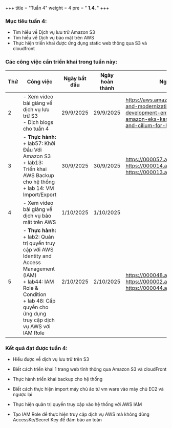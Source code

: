 +++
title = "Tuần 4"
weight = 4
pre = "<b> 1.4. </b>"
+++

### Mục tiêu tuần 4:

* Tìm hiểu về Dịch vụ lưu trữ Amazon S3
* Tìm hiểu về Dịch vụ bảo mật trên AWS
* Thực hiện triển khai được ứng dụng static web thông qua S3 và cloudfront

### Các công việc cần triển khai trong tuần này:
| Thứ | Công việc| Ngày bắt đầu | Ngày hoàn thành | Nguồn tài liệu |
| --- | ------------------------------------------------------------------------------------------------------------------------------------------------------------------------------------------- | ------------ | --------------- | ----------------------------------------- |
| 2   | - Xem video bài giảng về dịch vụ lưu trữ S3 <br> - Dịch blogs cho tuần 4 | 29/9/2025 | 29/9/2025 | <https://aws.amazon.com/blogs/migration-and-modernization/scaling-clouderas-development-environment-leveraging-amazon-eks-karpenter-bottlerocket-and-cilium-for-hybrid-cloud/>
| 3   | - **Thực hành:** <br>+ lab57:  Khởi Đầu Với Amazon S3 <br> + lab13: Triển khai AWS Backup cho hệ thống <br> + lab 14: VM Import/Export| 30/9/2025 | 30/9/2025 | <https://000057.awsstudygroup.com> <https://000014.awsstudygroup.com> <https://000013.awsstudygroup.com/>
| 4   | - Xem video bài giảng về dịch vụ bảo mật trên AWS| 1/10/2025 | 1/10/2025 | 
| 5   | - **Thực hành:** <br>+ lab2:  Quản trị quyền truy cập với AWS Identity and Access Management (IAM) <br> + lab44: IAM Role & Condition <br> + lab 48: Cấp quyền cho ứng dụng truy cập dịch vụ AWS với IAM Role | 2/10/2025 | 2/10/2025 | <https://000048.awsstudygroup.com/vi/> <https://000002.awsstudygroup.com/vi/> <https://000044.awsstudygroup.com/vi/>


### Kết quả đạt được tuần 4:

* Hiểu được về dịch vụ lưu trữ trên S3

* Biết cách triển khai 1 trang web tĩnh thông qua Amazon S3 và cloudFront

* Thực hành triển khai backup cho hệ thống

* Biết cách thực hiện import máy chủ ảo từ vm ware vào máy chủ EC2 và ngược lại

* Thực hiện quản trị quyền truy cập vào hệ thống với AWS IAM

* Tạo IAM Role để thực hiện truy cập dịch vụ AWS mà không dùng AccessKe/Secret Key để đảm bảo an toàn
